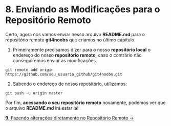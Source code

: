 # **8.** Enviando as Modificações para o Repositório Remoto

Certo, agora nós vamos enviar nosso arquivo **README.md** para o repositório remoto **git4noobs** que criamos no último capítulo.

1. Primeiramente precisamos dizer para o nosso **repositório local** o endereço do nosso **repositório remoto**, caso o contrário não conseguiremos enviar as modificações.
```
git remote add origin https://github.com/seu_usuario_github/git4noobs.git
```
2. Sabendo o endereço de nosso repositório, utilizamos:
```
git push -u origin master
```
Por fim, **acessando o seu repositório remoto** novamente, podemos ver que o arquivo **README.md** irá estar lá!

[**9.** Fazendo alterações diretamente no Repositório Remoto &rarr;](https://github.com/Pampa-Devs/Git/blob/master/Tutorial/9-make-modifications-remote.md)

